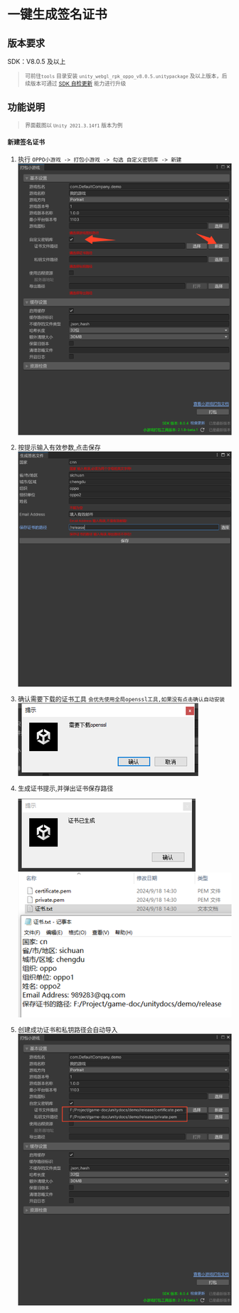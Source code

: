 # 一键生成签名证书

## 版本要求

SDK：V8.0.5 及以上
> <span style="font-size:12px">可前往`tools` 目录安装 `unity_webgl_rpk_oppo_v8.0.5.unitypackage` 及以上版本，后续版本可通过 [SDK 自检更新](SDKUpdate.md) 能力进行升级</span>

## 功能说明

> <span style="font-size:12px">界面截图以 `Unity 2021.3.14f1` 版本为例</span>

#### 新建签名证书

1. 执行 `OPPO小游戏 -> 打包小游戏 -> 勾选 自定义密钥库 -> 新建`
   ![UnityPlatform](image/GenerateCertificate.png)
2. 按提示输入有效参数,点击保存
   ![UnityPlatform](image/GenerateCertificateParameters.png)
3. 确认需要下载的证书工具 `会优先使用全局openssl工具,如果没有点击确认自动安装`
   ![UnityPlatform](image/GenerateCertificateTools.png)
4. 生成证书提示,并弹出证书保存路径

   ![UnityPlatform](image/GenerateCertificateTip.png)
   ![UnityPlatform](image/GenerateCertificatePath2.png)
5. 创建成功证书和私钥路径会自动导入
   ![UnityPlatform](image/GenerateCertificateImport.png)
